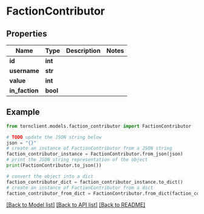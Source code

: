 # FactionContributor


## Properties

Name | Type | Description | Notes
------------ | ------------- | ------------- | -------------
**id** | **int** |  | 
**username** | **str** |  | 
**value** | **int** |  | 
**in_faction** | **bool** |  | 

## Example

```python
from tornclient.models.faction_contributor import FactionContributor

# TODO update the JSON string below
json = "{}"
# create an instance of FactionContributor from a JSON string
faction_contributor_instance = FactionContributor.from_json(json)
# print the JSON string representation of the object
print(FactionContributor.to_json())

# convert the object into a dict
faction_contributor_dict = faction_contributor_instance.to_dict()
# create an instance of FactionContributor from a dict
faction_contributor_from_dict = FactionContributor.from_dict(faction_contributor_dict)
```
[[Back to Model list]](../README.md#documentation-for-models) [[Back to API list]](../README.md#documentation-for-api-endpoints) [[Back to README]](../README.md)


